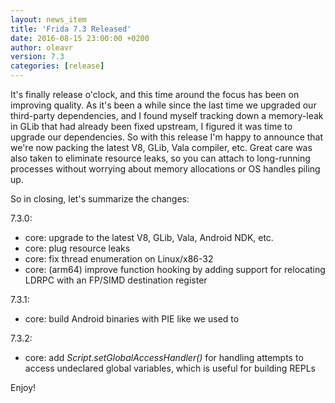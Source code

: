 ```yaml
---
layout: news_item
title: 'Frida 7.3 Released'
date: 2016-08-15 23:00:00 +0200
author: oleavr
version: 7.3
categories: [release]
---
```


It's finally release o'clock, and this time around the focus has been on
improving quality. As it's been a while since the last time we upgraded our
third-party dependencies, and I found myself tracking down a memory-leak in GLib
that had already been fixed upstream, I figured it was time to upgrade our
dependencies. So with this release I'm happy to announce that we're now packing
the latest V8, GLib, Vala compiler, etc. Great care was also taken to eliminate
resource leaks, so you can attach to long-running processes without worrying
about memory allocations or OS handles piling up.

So in closing, let's summarize the changes:

7.3.0:

- core: upgrade to the latest V8, GLib, Vala, Android NDK, etc.
- core: plug resource leaks
- core: fix thread enumeration on Linux/x86-32
- core: (arm64) improve function hooking by adding support for relocating LDRPC
        with an FP/SIMD destination register

7.3.1:

- core: build Android binaries with PIE like we used to

7.3.2:

- core: add *Script.setGlobalAccessHandler()* for handling attempts to access
        undeclared global variables, which is useful for building REPLs

Enjoy!
